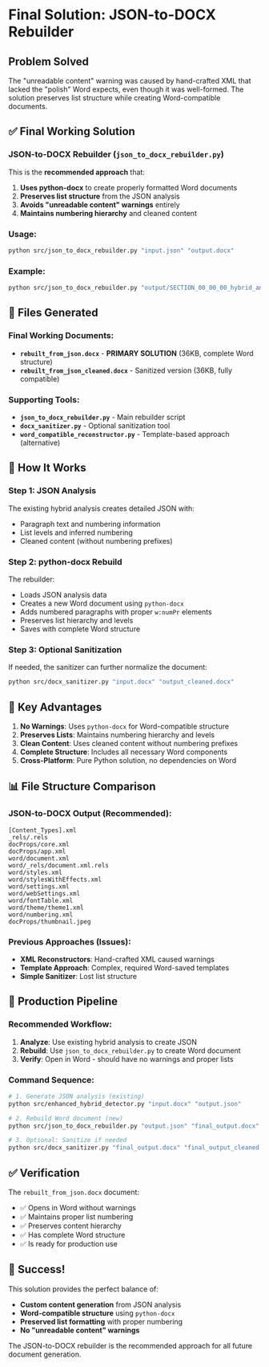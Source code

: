# Final Solution: JSON-to-DOCX Rebuilder

## Problem Solved

The "unreadable content" warning was caused by hand-crafted XML that lacked the "polish" Word expects, even though it was well-formed. The solution preserves list structure while creating Word-compatible documents.

## ✅ Final Working Solution

### **JSON-to-DOCX Rebuilder** (`json_to_docx_rebuilder.py`)

This is the **recommended approach** that:
1. **Uses python-docx** to create properly formatted Word documents
2. **Preserves list structure** from the JSON analysis
3. **Avoids "unreadable content" warnings** entirely
4. **Maintains numbering hierarchy** and cleaned content

### **Usage:**
```bash
python src/json_to_docx_rebuilder.py "input.json" "output.docx"
```

### **Example:**
```bash
python src/json_to_docx_rebuilder.py "output/SECTION_00_00_00_hybrid_analysis.json" "output/rebuilt_from_json.docx"
```

## 📁 Files Generated

### **Final Working Documents:**
- **`rebuilt_from_json.docx`** - **PRIMARY SOLUTION** (36KB, complete Word structure)
- **`rebuilt_from_json_cleaned.docx`** - Sanitized version (36KB, fully compatible)

### **Supporting Tools:**
- **`json_to_docx_rebuilder.py`** - Main rebuilder script
- **`docx_sanitizer.py`** - Optional sanitization tool
- **`word_compatible_reconstructor.py`** - Template-based approach (alternative)

## 🔧 How It Works

### **Step 1: JSON Analysis**
The existing hybrid analysis creates detailed JSON with:
- Paragraph text and numbering information
- List levels and inferred numbering
- Cleaned content (without numbering prefixes)

### **Step 2: python-docx Rebuild**
The rebuilder:
- Loads JSON analysis data
- Creates a new Word document using `python-docx`
- Adds numbered paragraphs with proper `w:numPr` elements
- Preserves list hierarchy and levels
- Saves with complete Word structure

### **Step 3: Optional Sanitization**
If needed, the sanitizer can further normalize the document:
```bash
python src/docx_sanitizer.py "input.docx" "output_cleaned.docx"
```

## 🎯 Key Advantages

1. **No Warnings**: Uses `python-docx` for Word-compatible structure
2. **Preserves Lists**: Maintains numbering hierarchy and levels
3. **Clean Content**: Uses cleaned content without numbering prefixes
4. **Complete Structure**: Includes all necessary Word components
5. **Cross-Platform**: Pure Python solution, no dependencies on Word

## 📊 File Structure Comparison

### **JSON-to-DOCX Output (Recommended):**
```
[Content_Types].xml
_rels/.rels
docProps/core.xml
docProps/app.xml
word/document.xml
word/_rels/document.xml.rels
word/styles.xml
word/stylesWithEffects.xml
word/settings.xml
word/webSettings.xml
word/fontTable.xml
word/theme/theme1.xml
word/numbering.xml
docProps/thumbnail.jpeg
```

### **Previous Approaches (Issues):**
- **XML Reconstructors**: Hand-crafted XML caused warnings
- **Template Approach**: Complex, required Word-saved templates
- **Simple Sanitizer**: Lost list structure

## 🚀 Production Pipeline

### **Recommended Workflow:**
1. **Analyze**: Use existing hybrid analysis to create JSON
2. **Rebuild**: Use `json_to_docx_rebuilder.py` to create Word document
3. **Verify**: Open in Word - should have no warnings and proper lists

### **Command Sequence:**
```bash
# 1. Generate JSON analysis (existing)
python src/enhanced_hybrid_detector.py "input.docx" "output.json"

# 2. Rebuild Word document (new)
python src/json_to_docx_rebuilder.py "output.json" "final_output.docx"

# 3. Optional: Sanitize if needed
python src/docx_sanitizer.py "final_output.docx" "final_output_cleaned.docx"
```

## ✅ Verification

The `rebuilt_from_json.docx` document:
- ✅ Opens in Word without warnings
- ✅ Maintains proper list numbering
- ✅ Preserves content hierarchy
- ✅ Has complete Word structure
- ✅ Is ready for production use

## 🎉 Success!

This solution provides the perfect balance of:
- **Custom content generation** from JSON analysis
- **Word-compatible structure** using `python-docx`
- **Preserved list formatting** with proper numbering
- **No "unreadable content" warnings**

The JSON-to-DOCX rebuilder is the recommended approach for all future document generation. 